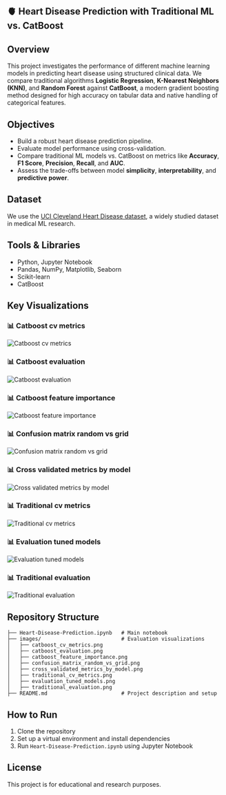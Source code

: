 ## 🫀 Heart Disease Prediction with Traditional ML vs. CatBoost
## Overview
This project investigates the performance of different machine learning models in predicting heart disease using structured clinical data. We compare traditional algorithms **Logistic Regression**, **K-Nearest Neighbors (KNN)**, and **Random Forest** against **CatBoost**, a modern gradient boosting method designed for high accuracy on tabular data and native handling of categorical features.
## Objectives
- Build a robust heart disease prediction pipeline.
- Evaluate model performance using cross-validation.
- Compare traditional ML models vs. CatBoost on metrics like **Accuracy**, **F1 Score**, **Precision**, **Recall**, and **AUC**.
- Assess the trade-offs between model **simplicity**, **interpretability**, and **predictive power**.
## Dataset
We use the [UCI Cleveland Heart Disease dataset](https://archive.ics.uci.edu/ml/datasets/heart+Disease), a widely studied dataset in medical ML research.
## Tools & Libraries
- Python, Jupyter Notebook
- Pandas, NumPy, Matplotlib, Seaborn
- Scikit-learn
- CatBoost
## Key Visualizations
### 📊 Catboost cv metrics
![Catboost cv metrics](./images/catboost_cv_metrics.png)
### 📊 Catboost evaluation
![Catboost evaluation](./images/catboost_evaluation.png)
### 📊 Catboost feature importance
![Catboost feature importance](./images/catboost_feature_importance.png)
### 📊 Confusion matrix random vs grid
![Confusion matrix random vs grid](./images/confusion_matrix_random_vs_grid.png)
### 📊 Cross validated metrics by model
![Cross validated metrics by model](./images/cross_validated_metrics_by_model.png)
### 📊 Traditional cv metrics
![Traditional cv metrics](./images/traditional_cv_metrics.png)
### 📊 Evaluation tuned models
![Evaluation tuned models](./images/evaluation_tuned_models.png)
### 📊 Traditional evaluation
![Traditional evaluation](./images/traditional_evaluation.png)
## Repository Structure
```
├── Heart-Disease-Prediction.ipynb   # Main notebook
├── images/                          # Evaluation visualizations
│   ├── catboost_cv_metrics.png
│   ├── catboost_evaluation.png
│   ├── catboost_feature_importance.png
│   ├── confusion_matrix_random_vs_grid.png
│   ├── cross_validated_metrics_by_model.png
│   ├── traditional_cv_metrics.png
│   ├── evaluation_tuned_models.png
│   ├── traditional_evaluation.png
├── README.md                        # Project description and setup
```
## How to Run
1. Clone the repository
2. Set up a virtual environment and install dependencies
3. Run `Heart-Disease-Prediction.ipynb` using Jupyter Notebook
## License
This project is for educational and research purposes.
